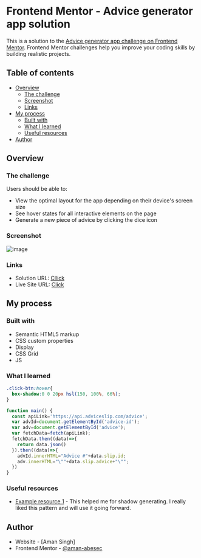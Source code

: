 # Frontend Mentor - Advice generator app solution

This is a solution to the [Advice generator app challenge on Frontend Mentor](https://www.frontendmentor.io/challenges/advice-generator-app-QdUG-13db). Frontend Mentor challenges help you improve your coding skills by building realistic projects.

## Table of contents

- [Overview](#overview)
  - [The challenge](#the-challenge)
  - [Screenshot](#screenshot)
  - [Links](#links)
- [My process](#my-process)
  - [Built with](#built-with)
  - [What I learned](#what-i-learned)
  - [Useful resources](#useful-resources)
- [Author](#author)


## Overview

### The challenge

Users should be able to:

- View the optimal layout for the app depending on their device's screen size
- See hover states for all interactive elements on the page
- Generate a new piece of advice by clicking the dice icon

### Screenshot
![image](https://user-images.githubusercontent.com/92168231/216771989-53908c07-bf54-4197-80f6-30e6e4b6d436.png)

### Links

- Solution URL: [Cllick]()
- Live Site URL: [Click]()

## My process

### Built with

- Semantic HTML5 markup
- CSS custom properties
- Display
- CSS Grid
- JS

### What I learned

```css
.click-btn:hover{
  box-shadow:0 0 20px hsl(150, 100%, 66%);
}
```
```js
function main() {
  const apiLink='https://api.adviceslip.com/advice';
  var advId=document.getElementById('advice-id');
  var adv=document.getElementById('advice');
  var fetchData=fetch(apiLink);
  fetchData.then((data)=>{
    return data.json()
  }).then((data)=>{
    advId.innerHTML="Advice #"+data.slip.id;
    adv.innerHTML="\""+data.slip.advice+"\"";
  })
}
```

### Useful resources

- [Example resource 1](https://css-tricks.com/almanac/properties/b/box-shadow/) - This helped me for shadow generating. I really liked this pattern and will use it going forward.

## Author
- Website - [Aman Singh]
- Frontend Mentor - [@aman-abesec](https://www.frontendmentor.io/profile/aman-abesec)
